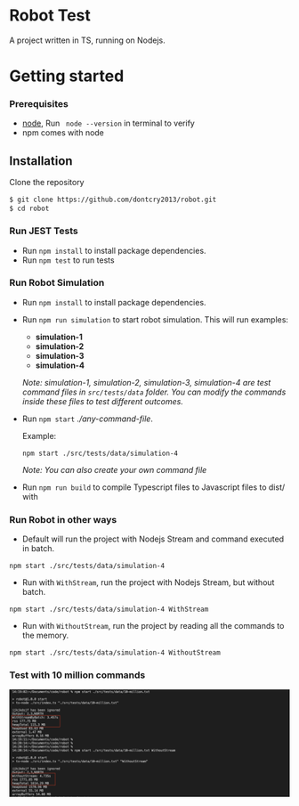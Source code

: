 # Robot Test
A project written in TS, running on Nodejs.
# Getting started
### Prerequisites

- [node](https://nodejs.org/en/), Run ` node --version` in terminal to verify
- npm comes with node
 

## Installation

Clone the repository
```shell
$ git clone https://github.com/dontcry2013/robot.git
$ cd robot
```


### Run JEST Tests

- Run `npm install` to install package dependencies.
- Run `npm test` to run tests

### Run Robot Simulation
- Run `npm install` to install package dependencies.
- Run `npm run simulation` to start robot simulation. This will run examples:
  - **simulation-1**
  - **simulation-2**
  - **simulation-3**
  - **simulation-4**

  *Note: simulation-1, simulation-2, simulation-3, simulation-4 are test command files in `src/tests/data` folder. You can modify the commands inside these files to test different outcomes.*

- Run `npm start` *./any-command-file*.
  
  Example:
  ```
  npm start ./src/tests/data/simulation-4
  ```

  *Note: You can also create your own command file*

- Run `npm run build` to compile Typescript files to Javascript files to dist/ with 

### Run Robot in other ways
- Default will run the project with Nodejs Stream and command executed in batch.
```
npm start ./src/tests/data/simulation-4
```
- Run with `WithStream`, run the project with Nodejs Stream, but without batch.
```
npm start ./src/tests/data/simulation-4 WithStream
```
- Run with `WithoutStream`, run the project by reading all the commands to the memory.

```
npm start ./src/tests/data/simulation-4 WithoutStream
```

### Test with 10 million commands

![Test Result](./img.png "10 million lines")
